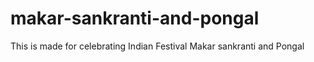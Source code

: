 # makar-sankranti-and-pongal

This is made for celebrating Indian Festival Makar sankranti and Pongal
